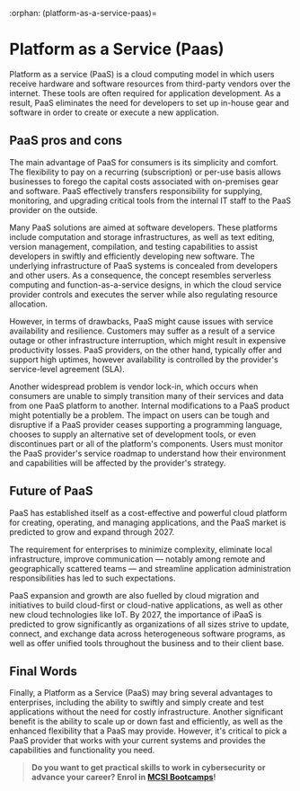 :orphan:
(platform-as-a-service-paas)=
# Platform as a Service (Paas)
 

Platform as a service (PaaS) is a cloud computing model in which users receive hardware and software resources from third-party vendors over the internet. These tools are often required for application development. As a result, PaaS eliminates the need for developers to set up in-house gear and software in order to create or execute a new application.

## PaaS pros and cons

The main advantage of PaaS for consumers is its simplicity and comfort. The flexibility to pay on a recurring (subscription) or per-use basis allows businesses to forego the capital costs associated with on-premises gear and software. PaaS effectively transfers responsibility for supplying, monitoring, and upgrading critical tools from the internal IT staff to the PaaS provider on the outside.

Many PaaS solutions are aimed at software developers. These platforms include computation and storage infrastructures, as well as text editing, version management, compilation, and testing capabilities to assist developers in swiftly and efficiently developing new software. 
The underlying infrastructure of PaaS systems is concealed from developers and other users. As a consequence, the concept resembles serverless computing and function-as-a-service designs, in which the cloud service provider controls and executes the server while also regulating resource allocation.

However, in terms of drawbacks, PaaS might cause issues with service availability and resilience. Customers may suffer as a result of a service outage or other infrastructure interruption, which might result in expensive productivity losses. PaaS providers, on the other hand, typically offer and support high uptimes, however availability is controlled by the provider's service-level agreement (SLA).

Another widespread problem is vendor lock-in, which occurs when consumers are unable to simply transition many of their services and data from one PaaS platform to another. Internal modifications to a PaaS product might potentially be a problem. The impact on users can be tough and disruptive if a PaaS provider ceases supporting a programming language, chooses to supply an alternative set of development tools, or even discontinues part or all of the platform's components. Users must monitor the PaaS provider's service roadmap to understand how their environment and capabilities will be affected by the provider's strategy.

## Future of PaaS

PaaS has established itself as a cost-effective and powerful cloud platform for creating, operating, and managing applications, and the PaaS market is predicted to grow and expand through 2027.

The requirement for enterprises to minimize complexity, eliminate local infrastructure, improve communication — notably among remote and geographically scattered teams — and streamline application administration responsibilities has led to such expectations.

PaaS expansion and growth are also fuelled by cloud migration and initiatives to build cloud-first or cloud-native applications, as well as other new cloud technologies like IoT.
By 2027, the importance of iPaaS is predicted to grow significantly as organizations of all sizes strive to update, connect, and exchange data across heterogeneous software programs, as well as offer unified tools throughout the business and to their client base.

## Final Words

Finally, a Platform as a Service (PaaS) may bring several advantages to enterprises, including the ability to swiftly and simply create and test applications without the need for costly infrastructure. Another significant benefit is the ability to scale up or down fast and efficiently, as well as the enhanced flexibility that a PaaS may provide. However, it's critical to pick a PaaS provider that works with your current systems and provides the capabilities and functionality you need.

> **Do you want to get practical skills to work in cybersecurity or advance your career? Enrol in [MCSI Bootcamps](https://www.mosse-institute.com/bootcamps.html)!**